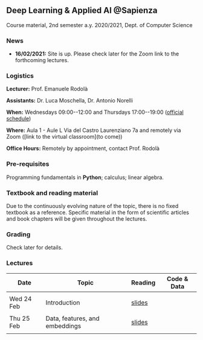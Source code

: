 ## Deep Learning & Applied AI @Sapienza

Course material, 2nd semester a.y. 2020/2021, Dept. of Computer Science

### News

- **16/02/2021:** Site is up. Please check later for the Zoom link to the forthcoming lectures.

### Logistics

**Lecturer:** Prof. Emanuele Rodolà

**Assistants:** Dr. Luca Moschella, Dr. Antonio Norelli

**When:** Wednesdays 09:00--12:00 and Thursdays 17:00--19:00 ([official schedule](https://www.studiareinformatica.uniroma1.it/laurea-magistrale/orario-lezioni))

**Where:** Aula 1 - Aule L Via del Castro Laurenziano 7a and remotely via Zoom ([link to the virtual classroom](to come))

**Office Hours:** Remotely by appointment, contact Prof. Rodolà

### Pre-requisites

Programming fundamentals in **Python**; calculus; linear algebra.

### Textbook and reading material

Due to the continuously evolving nature of the topic, there is no fixed textbook as a reference. Specific material in the form of scientific articles and book chapters will be given throughout the lectures.

### Grading

Check later for details.

### Lectures

**Date** | **Topic** | **Reading** | **Code & Data**
------------ | ------------- | ------------ | ------------
| | |
Wed 24 Feb | Introduction | [slides](https://github.com/erodola/DLAI-s2-2021/raw/master/01_intro/01-intro.pdf) | 
| | |
Thu 25 Feb | Data, features, and embeddings | [slides](https://github.com/erodola/DLAI-s2-2021/raw/master/02_data/02-data.pdf) |
| | |
